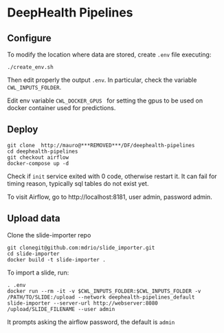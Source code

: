 # DeepHealth Pipelines


## Configure

To modify the location where data are stored, create ```.env``` file executing:
```
./create_env.sh
```
Then edit properly the output ```.env```. In particular, check the variable ```CWL_INPUTS_FOLDER```.


Edit env variable ```CWL_DOCKER_GPUS ``` for setting the gpus to be used on docker container used for predictions.


## Deploy

```
git clone  http://mauro@***REMOVED***/DF/deephealth-pipelines
cd deephealth-pipelines
git checkout airflow
docker-compose up -d
```

Check if ```init``` service exited with 0 code, otherwise restart it. It can fail for timing reason, typically sql tables do not exist yet.

To visit Airflow, go to http://localhost:8181, user admin, password admin.



## Upload data

Clone the slide-importer repo
```
git clonegit@github.com:mdrio/slide_importer.git
cd slide-importer
docker build -t slide-importer .
```

To import a slide, run:
```
. .env
docker run --rm -it -v $CWL_INPUTS_FOLDER:$CWL_INPUTS_FOLDER -v /PATH/TO/SLIDE:/upload --network deephealth-pipelines_default     slide-importer --server-url http://webserver:8080 /upload/SLIDE_FILENAME --user admin
```

It prompts asking the airflow password, the default is ```admin```




